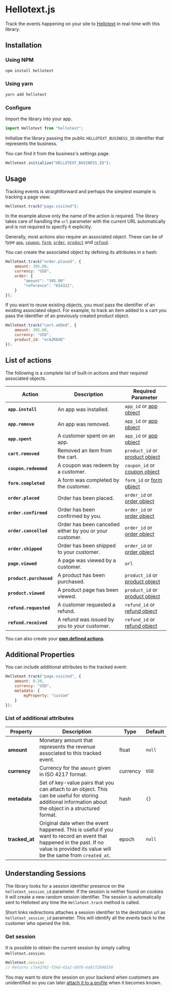 # Hellotext.js

Track the events happening on your site to [Hellotext](https://www.hellotext.com) in real-time with this library. 

## Installation 

### Using NPM

```bash
npm install hellotext
```

### Using yarn

```bash
yarn add hellotext
```

### Configure

Import the library into your app.

```javascript
import Hellotext from "hellotext";
```

Initialize the library passing the public `HELLOTEXT_BUSINESS_ID` identifier that represents the business.

You can find it from the business's settings page.

```javascript
Hellotext.initialize("HELLOTEXT_BUSINESS_ID");
```


## Usage

Tracking events is straightforward and perhaps the simplest example is tracking a page view:

```javascript
Hellotext.track("page.visited");
```

In the example above only the name of the action is required. The library takes care of handling the `url` parameter with the current URL automatically and is not required to specify it explicitly.

Generally, most actions also require an associated object. These can be of type [`app`](https://www.hellotext.com/api#apps), [`coupon`](https://www.hellotext.com/api#coupons), [`form`](https://www.hellotext.com/api#forms), [`order`](https://www.hellotext.com/api#orders), [`product`](https://www.hellotext.com/api#products) and [`refund`](https://www.hellotext.com/api#refunds).

You can create the associated object by defining its attributes in a hash:

```javascript
Hellotext.track("order.placed", {
    amount: 395.00, 
    currency: "USD",
    order: {
        "amount": "395.00"
        "reference": "654321",
    }
});
```

If you want to reuse existing objects, you must pass the identifier of an existing associated object. For example, to track an item added to a cart you pass the identifier of an previously created product object.

```javascript
Hellotext.track("cart.added", {
    amount: 395.00, 
    currency: "USD",
    product_id: "erA2RAXE"
});
```

## List of actions

The following is a complete list of built-in actions and their required associated objects. 

| Action | Description | Required Parameter |
| --- | --- | --- |
| **`app.install`** | An app was installed. | `app_id` or [app object](https://www.hellotext.com/api#app)
| **`app.remove`** | An app was removed. | `app_id` or [app object](https://www.hellotext.com/api#app)
| **`app.spent`** | A customer spent on an app. | `app_id` or [app object](https://www.hellotext.com/api#app)
| **`cart.removed`** | Removed an item from the cart. | `product_id` or [product object](https://www.hellotext.com/api#products)
| **`coupon.redeemed`** | A coupon was redeem by a customer. | `coupon_id` or [coupon object](https://www.hellotext.com/api#coupons)
| **`form.completed`** | A form was completed by the customer. | `form_id` or [form object](https://www.hellotext.com/api#forms)
| **`order.placed`** | Order has been placed. | `order_id` or [order object](https://www.hellotext.com/api#orders)
| **`order.confirmed`** | Order has been confirmed by you. | `order_id` or [order object](https://www.hellotext.com/api#orders)
| **`order.cancelled`** | Order has been cancelled either by you or your customer. | `order_id` or [order object](https://www.hellotext.com/api#orders)
| **`order.shipped`** | Order has been shipped to your customer. | `order_id` or [order object](https://www.hellotext.com/api#orders)
| **`page.viewed`** |  A page was viewed by a customer. | `url`
| **`product.purchased`** | A product has been purchased. | `product_id` or [product object](https://www.hellotext.com/api#products)
| **`product.viewed`** | A product page has been viewed. | `product_id` or [product object](https://www.hellotext.com/api#products)
| **`refund.requested`** | A customer requested a refund. | `refund_id` or [refund object](https://www.hellotext.com/api#refunds)
| **`refund.received`** | A refund was issued by you to your customer. | `refund_id` or [refund object](https://www.hellotext.com/api#refunds)

You can also create your **[own defined actions](https://help.hellotext.com/actions)**.

## Additional Properties

You can include additional attributes to the tracked event:

```javascript
Hellotext.track("page.visited", {
    amount: 0.20, 
    currency: "USD",
    metadata: {
        myProperty: "custom"
    }
});
```

### List of additional attributes

| Property | Description | Type | Default |
| --- | --- | --- | --- |
| **amount** | Monetary amount that represents the revenue associated to this tracked event. | float | `null`
| **currency** | Currency for the `amount` given in ISO 4217 format.  | currency | `USD`
| **metadata** | Set of key-value pairs that you can attach to an object. This can be useful for storing additional information about the object in a structured format. | hash | `{}`
| **tracked_at** | Original date when the event happened. This is useful if you want to record an event that happened in the past. If no value is provided its value will be the same from `created_at`. | epoch | `null`


## Understanding Sessions

The library looks for a session identifier presence on the `hellotext_session_id` parameter. If the session is neither found on cookies it will create a new random session identifier. The session is automatically sent to Hellotext any time the `Hellotext.track` method is called. 

Short links redirections attaches a session identifier to the destination url as `hellotext_session_id` parameter. This will identify all the events back to the customer who opened the link.

### Get session

It is possible to obtain the current session by simply calling `Hellotext.session`. 

```javascript
Hellotext.session
// Returns c7a42761-f34d-41a2-b078-6a8172690350
```

You may want to store the session on your backend when customers are unidentified so you can later [attach it to a profile](http://localhost:3000/api#attach_session) when it becomes known.